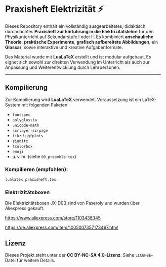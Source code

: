 # Praxisheft Elektrizität ⚡️

Dieses Repository enthält ein vollständig ausgearbeitetes, didaktisch durchdachtes **Praxisheft zur Einführung in die Elektrizitätslehre** für den Physikunterricht auf Sekundarstufe I oder II. Es kombiniert **anschauliche Theorie**, **praktische Experimente**, **grafisch aufbereitete Abbildungen**, ein **Glossar**, sowie interaktive und kreative Aufgabenformate.

Das Material wurde mit **LuaLaTeX** erstellt und ist modular aufgebaut. Es eignet sich sowohl zur direkten Verwendung im Unterricht als auch zur Anpassung und Weiterentwicklung durch Lehrpersonen.

---

## Kompilierung

Zur Kompilierung wird **LuaLaTeX** verwendet. Voraussetzung ist ein LaTeX-System mit folgenden Paketen:

- `fontspec`
- `polyglossia`
- `unicode-math`
- `scrlayer-scrpage`
- `tikz` / `pgfplots`
- `siunitx`
- `tcolorbox`
- `emoji`
- u. v. m. (siehe `00_preamble.tex`)

### Kompilieren (empfohlen):
```bash
lualatex praxisheft.tex
```


### Elektrizitätsboxen
Die Elektrizitätsboxen JX-D03 sind von Paxeroly und wurden über Aliexpress gekauft.

https://www.aliexpress.com/store/1103438345

https://de.aliexpress.com/item/1005007357173497.html


## Lizenz

Dieses Projekt steht unter der **CC BY-NC-SA 4.0-Lizenz**. Siehe `LICENSE`-Datei
für weitere Details.

